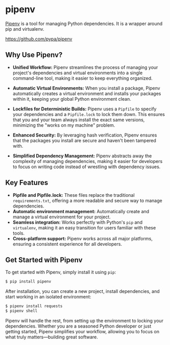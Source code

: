 # pipenv

[Pipenv](https://pipenv.pypa.io/) is a tool for managing Python dependencies. It is a wrapper around pip and virtualenv.

https://github.com/pypa/pipenv


## Why Use Pipenv?

- **Unified Workflow:** Pipenv streamlines the process of managing your project's dependencies and virtual environments into a single command-line tool, making it easier to keep everything organized.

- **Automatic Virtual Environments:** When you install a package, Pipenv automatically creates a virtual environment and installs your packages within it, keeping your global Python environment clean.

- **Lockfiles for Deterministic Builds:** Pipenv uses a `Pipfile` to specify your dependencies and a `Pipfile.lock` to lock them down. This ensures that you and your team always install the exact same versions, minimizing the "works on my machine" problem.

- **Enhanced Security:** By leveraging hash verification, Pipenv ensures that the packages you install are secure and haven't been tampered with.

- **Simplified Dependency Management:** Pipenv abstracts away the complexity of managing dependencies, making it easier for developers to focus on writing code instead of wrestling with dependency issues.

## Key Features

- **Pipfile and Pipfile.lock:** These files replace the traditional `requirements.txt`, offering a more readable and secure way to manage dependencies.
- **Automatic environment management:** Automatically create and manage a virtual environment for your project.
- **Seamless integration:** Works perfectly with Python's `pip` and `virtualenv`, making it an easy transition for users familiar with these tools.
- **Cross-platform support:** Pipenv works across all major platforms, ensuring a consistent experience for all developers.

## Get Started with Pipenv

To get started with Pipenv, simply install it using `pip`:

```bash
$ pip install pipenv
```

After installation, you can create a new project, install dependencies, and start working in an isolated environment:

```bash
$ pipenv install requests
$ pipenv shell
```

Pipenv will handle the rest, from setting up the environment to locking your dependencies. Whether you are a seasoned Python developer or just getting started, Pipenv simplifies your workflow, allowing you to focus on what truly matters—building great software.
